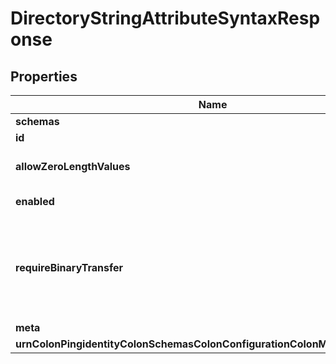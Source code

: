 

# DirectoryStringAttributeSyntaxResponse


## Properties

| Name | Type | Description | Notes |
|------------ | ------------- | ------------- | -------------|
|**schemas** | **List&lt;EnumdirectoryStringAttributeSyntaxSchemaUrn&gt;** |  |  |
|**id** | **String** | Name of the Attribute Syntax |  |
|**allowZeroLengthValues** | **Boolean** | Indicates whether zero-length (that is, an empty string) values are allowed. |  [optional] |
|**enabled** | **Boolean** | Indicates whether the Attribute Syntax is enabled. |  |
|**requireBinaryTransfer** | **Boolean** | Indicates whether values of this attribute are required to have a \&quot;binary\&quot; transfer option as described in RFC 4522. Attributes with this syntax will generally be referenced with names including \&quot;;binary\&quot; (e.g., \&quot;userCertificate;binary\&quot;). |  [optional] |
|**meta** | [**MetaMeta**](MetaMeta.md) |  |  [optional] |
|**urnColonPingidentityColonSchemasColonConfigurationColonMessagesColon20** | [**MetaUrnPingidentitySchemasConfigurationMessages20**](MetaUrnPingidentitySchemasConfigurationMessages20.md) |  |  [optional] |



